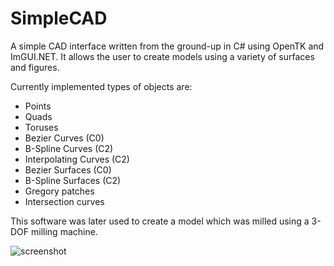 # SimpleCAD

A simple CAD interface written from the ground-up in C# using OpenTK and ImGUI.NET. It allows the user to create models using a variety of surfaces and figures.

Currently implemented types of objects are:

- Points
- Quads
- Toruses
- Bezier Curves (C0)
- B-Spline Curves (C2)
- Interpolating Curves (C2)
- Bezier Surfaces (C0)
- B-Spline Surfaces (C2)
- Gregory patches
- Intersection curves

This software was later used to create a model which was milled using a 3-DOF milling machine.

![screenshot](https://github.com/abstrackt/SimpleCAD/assets/46231460/89da42df-2cf5-47bf-9e73-25112bae526e)
